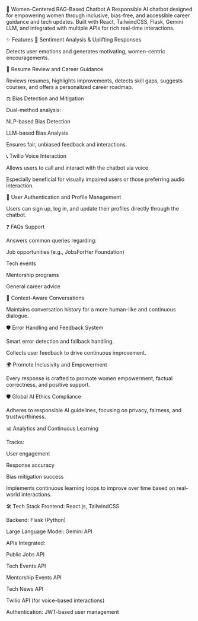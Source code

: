 🌸 Women-Centered RAG-Based Chatbot
A Responsible AI chatbot designed for empowering women through inclusive, bias-free, and accessible career guidance and tech updates.
Built with React, TailwindCSS, Flask, Gemini LLM, and integrated with multiple APIs for rich real-time interactions.

✨ Features
🎯 Sentiment Analysis & Uplifting Responses

Detects user emotions and generates motivating, women-centric encouragements.

📄 Resume Review and Career Guidance

Reviews resumes, highlights improvements, detects skill gaps, suggests courses, and offers a personalized career roadmap.

⚖️ Bias Detection and Mitigation

Dual-method analysis:

NLP-based Bias Detection

LLM-based Bias Analysis

Ensures fair, unbiased feedback and interactions.

📞 Twilio Voice Interaction

Allows users to call and interact with the chatbot via voice.

Especially beneficial for visually impaired users or those preferring audio interaction.

👤 User Authentication and Profile Management

Users can sign up, log in, and update their profiles directly through the chatbot.

❓ FAQs Support

Answers common queries regarding:

Job opportunities (e.g., JobsForHer Foundation)

Tech events

Mentorship programs

General career advice

🧠 Context-Aware Conversations

Maintains conversation history for a more human-like and continuous dialogue.

🛡️ Error Handling and Feedback System

Smart error detection and fallback handling.

Collects user feedback to drive continuous improvement.

🌍 Promote Inclusivity and Empowerment

Every response is crafted to promote women empowerment, factual correctness, and positive support.

🛡️ Global AI Ethics Compliance

Adheres to responsible AI guidelines, focusing on privacy, fairness, and trustworthiness.

📊 Analytics and Continuous Learning

Tracks:

User engagement

Response accuracy

Bias mitigation success

Implements continuous learning loops to improve over time based on real-world interactions.

🛠️ Tech Stack
Frontend: React.js, TailwindCSS

Backend: Flask (Python)

Large Language Model: Gemini API

APIs Integrated:

Public Jobs API

Tech Events API

Mentorship Events API

Tech News API

Twilio API (for voice-based interactions)

Authentication: JWT-based user management
